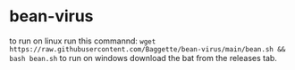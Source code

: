 # bean-virus
to run on linux run this commannd:
```wget https://raw.githubusercontent.com/Baggette/bean-virus/main/bean.sh && bash bean.sh```
to run on windows download the bat from the releases tab.
